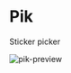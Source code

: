 # Pik
Sticker picker

<img src="https://i.ibb.co/ZMMB7v3/pik-preview.png" alt="pik-preview" border="0">
